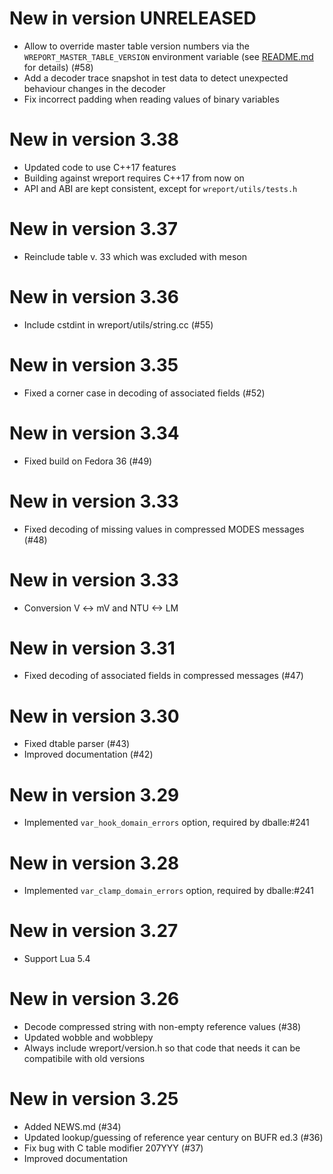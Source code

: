 # New in version UNRELEASED

* Allow to override master table version numbers via the
  `WREPORT_MASTER_TABLE_VERSION` environment variable (see
  [README.md](README.md) for details) (#58)
* Add a decoder trace snapshot in test data to detect unexpected behaviour
  changes in the decoder
* Fix incorrect padding when reading values of binary variables

# New in version 3.38

* Updated code to use C++17 features
* Building against wreport requires C++17 from now on
* API and ABI are kept consistent, except for `wreport/utils/tests.h`

# New in version 3.37

* Reinclude table v. 33 which was excluded with meson

# New in version 3.36

* Include cstdint in wreport/utils/string.cc (#55)

# New in version 3.35

* Fixed a corner case in decoding of associated fields (#52)

# New in version 3.34

* Fixed build on Fedora 36 (#49)

# New in version 3.33

* Fixed decoding of missing values in compressed MODES messages (#48)

# New in version 3.33

* Conversion V <-> mV and NTU <-> LM

# New in version 3.31

* Fixed decoding of associated fields in compressed messages (#47)

# New in version 3.30

* Fixed dtable parser (#43)
* Improved documentation (#42)

# New in version 3.29

* Implemented `var_hook_domain_errors` option, required by dballe:#241

# New in version 3.28

* Implemented `var_clamp_domain_errors` option, required by dballe:#241

# New in version 3.27

* Support Lua 5.4

# New in version 3.26

* Decode compressed string with non-empty reference values (#38)
* Updated wobble and wobblepy
* Always include wreport/version.h so that code that needs it can be compatibile with old versions

# New in version 3.25

* Added NEWS.md (#34)
* Updated lookup/guessing of reference year century on BUFR ed.3 (#36)
* Fix bug with C table modifier 207YYY (#37)
* Improved documentation
